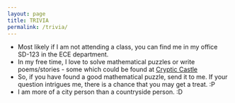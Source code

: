 ```yaml
---
layout: page
title: TRIVIA
permalink: /trivia/
---
```


* Most likely if I am not attending a class, you can find me in my office SD-123 in the ECE department.
* In my free time, I love to solve mathematical puzzles or write poems/stories - some which could be found at
[Cryptic Castle](https://hitarth64.blogspot.com)
* So, if you have found a good mathematical puzzle, send it to me. If your question intrigues me, there is a chance that you may get a treat. :P 
* I am more of a city person than a countryside person. :D
